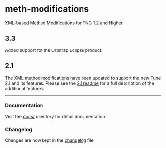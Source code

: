 # meth-modifications

XML-based Method Modifications for TNG 1.2 and Higher

## 3.3
Added support for the Orbitrap Eclipse product.

## 2.1

The XML method modifications have been updated to support the new Tune 2.1 and its features. Please see the [2.1 readme](https://github.com/thermofisherlsms/meth-modifications/blob/master/docs/Readme2.1.md) for a full description of the additional features.

---

### Documentation

Visit the [docs/](https://github.com/thermofisherlsms/meth-modifications/blob/master/docs) directory for detail documentation


### Changelog

Changes are now kept in the [changelog](https://github.com/thermofisherlsms/meth-modifications/blob/master/Changelog.md) file
